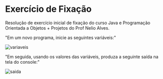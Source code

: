 # Exercício de Fixação
Resolução de exercício inicial de fixação do curso Java e Programação Orientada a Objetos + Projetos do Prof Nelio Alves.

"Em um novo programa, inicie as seguintes variáveis:"

![variaveis](https://i.imgur.com/OARIpln.png")

"Em seguida, usando os valores das variáveis, produza a seguinte saída na tela do console:"

![saida](https://i.imgur.com/8wNenV8.png")

